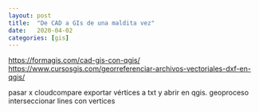 ```yaml
---
layout: post
title:  "De CAD a GIs de una maldita vez"
date:   2020-04-02
categories: [gis]
---
```

https://formagis.com/cad-gis-con-qgis/
https://www.cursosgis.com/georreferenciar-archivos-vectoriales-dxf-en-qgis/

pasar x cloudcompare
exportar vértices a txt y abrir en qgis.
geoproceso interseccionar lines con vertices
